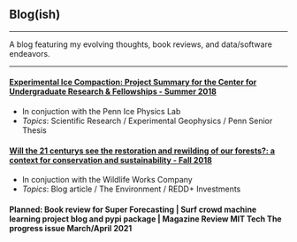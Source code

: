 ## Blog(ish)

---

A blog featuring my evolving thoughts, book reviews, and data/software endeavors. 

---

#### [Experimental Ice Compaction: Project Summary for the Center for Undergraduate Research & Fellowships - Summer 2018](https://www.curf.upenn.edu/project/furman-daniel-experimental-ice-compaction)
* In conjuction with the Penn Ice Physics Lab
* *Topics*: Scientific Research / Experimental Geophysics / Penn Senior Thesis

#### [Will the 21 centurys see the restoration and rewilding of our forests?: a context for conservation and sustainability - Fall 2018](daniel-furman.github.io/psr_redd_blog.pdf) 
* In conjuction with the Wildlife Works Company
* *Topics*: Blog article / The Environment / REDD+ Investments

#### Planned: Book review for Super Forecasting | Surf crowd machine learning project blog and pypi package | Magazine Review MIT Tech The progress issue March/April 2021

